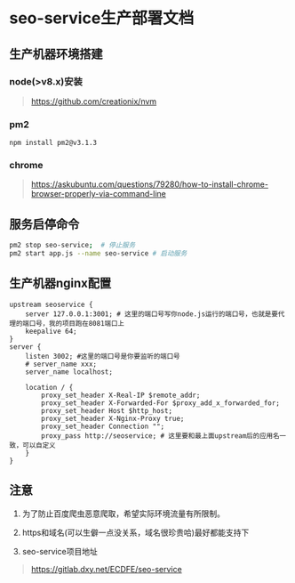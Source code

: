 # seo-service生产部署文档

## 生产机器环境搭建

### node(>v8.x)安装
> https://github.com/creationix/nvm

### pm2

`npm install pm2@v3.1.3`

### chrome

>https://askubuntu.com/questions/79280/how-to-install-chrome-browser-properly-via-command-line

## 服务启停命令

```sh
pm2 stop seo-service;  # 停止服务
pm2 start app.js --name seo-service # 启动服务
```

## 生产机器nginx配置

```nginx
upstream seoservice {
    server 127.0.0.1:3001; # 这里的端口号写你node.js运行的端口号，也就是要代理的端口号，我的项目跑在8081端口上
    keepalive 64;
}
server {
    listen 3002; #这里的端口号是你要监听的端口号
    # server_name xxx;
    server_name localhost;

    location / {
        proxy_set_header X-Real-IP $remote_addr;
        proxy_set_header X-Forwarded-For $proxy_add_x_forwarded_for;
        proxy_set_header Host $http_host;
        proxy_set_header X-Nginx-Proxy true;
        proxy_set_header Connection "";
        proxy_pass http://seoservice; # 这里要和最上面upstream后的应用名一致，可以自定义
    }
}
```

## 注意

1. 为了防止百度爬虫恶意爬取，希望实际环境流量有所限制。

2. https和域名(可以生僻一点没关系，域名很珍贵哈)最好都能支持下

3. seo-service项目地址
  >https://gitlab.dxy.net/ECDFE/seo-service
